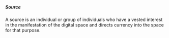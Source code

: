 ##### Source
A source is an individual or group of individuals who have a vested interest in the manifestation of the digital space and directs currency into the space for that purpose.